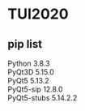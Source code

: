 # TUI2020
## pip list

Python 3.8.3  
PyQt3D        5.15.0  
PyQt5         5.13.2  
PyQt5-sip     12.8.0  
PyQt5-stubs   5.14.2.2  
